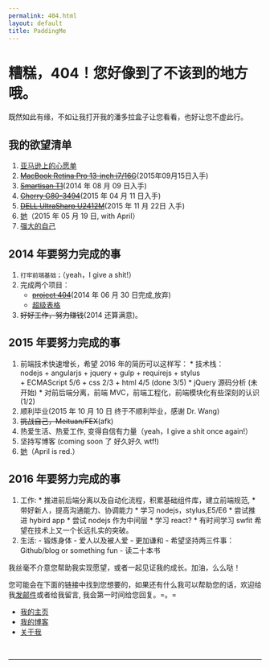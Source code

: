 ```yaml
---
permalink: 404.html
layout: default
title: PaddingMe
---
```

# 糟糕，404！您好像到了不该到的地方哦。

既然如此有缘，不如让我打开我的潘多拉盒子让您看看，也好让您不虚此行。


## 我的欲望清单
  1. [亚马逊上的心愿单](http://www.amazon.cn/registry/wishlist/3N62ZPTDUYLZE/ref=cm_wl_act_vv?_encoding=UTF8&reveal=&visitor-view=1)
  2. <del>[MacBook Retina Pro 13-inch i7/16G](http://store.apple.com/cn-k12/buy-mac/macbook-pro?product=ME866CH/A&step=config)</del>(2015年09月15日入手)
  3. <del>[Smartisan T1](http://www.smartisan.cn/)</del>(2014 年 08 月 09 日入手)
  4. <del>[Cherry G80-3494](http://item.jd.com/372399.html)</del>(2015 年 04 月 11 日入手)
  4. <del>[DELL UltraSharp U2412M](http://item.jd.com/493442.html)</del>(2015 年 11 月 22日 入手)
  4. [她]("四月，我等你很久了!")（2015 年 05 月 19 日, with April）
  5. [强大的自己]("我还在努力，请你相信，我正在努力变得强大！")

## 2014 年要努力完成的事
  1. ``打牢前端基础；``（yeah，I give a shit!）
  2. 完成两个项目：
     * <del>[project 404]()</del>(2014 年 06 月 30 日完成,放弃)
     * [超级表格](http://supertable.me "我要一个人做完它，想想很害怕")
  3. <del>好好工作，努力赚钱</del>(2014 还算满意)。

## 2015 年要努力完成的事
  1. 前端技术快速增长，希望 2016 年的简历可以这样写：
    * 技术栈：<br>nodejs + angularjs + jquery + gulp + requirejs + stylus <br>+ ECMAScript 5/6 + css 2/3 + html 4/5 (done 3/5)
    * jQuery 源码分析 (未开始)
    * 对前后端分离，前端 MVC，前端工程化，前端模块化有些深刻的认识 (1/2)
  2. 顺利毕业(2015 年 10 月 10 日 终于不顺利毕业，感谢 Dr. Wang)
  3. <del>挑战自己，Meituan/FEX</del>(afk)
  4. 热爱生活、热爱工作, 变得自信有力量（yeah，I give a shit once again!）
  5. 坚持写博客 (coming soon 了 好久好久 wtf!)
  6. [她](http://4yue.me "一切都刚刚好，不多也不少")（April is red.）


## 2016 年要努力完成的事

  1. 工作:
    * 推进前后端分离以及自动化流程，积累基础组件库，建立前端规范,
    * 带好新人，提高沟通能力、协调能力
    * 学习 nodejs，stylus,E5/E6
    * 尝试推进 hybird app
    * 尝试 nodejs 作为中间层
    * 学习 react?
    * 有时间学习 swfit
    希望在技术上又一个长远扎实的突破。
  2. 生活:
    - 锻炼身体
    - 爱人以及被人爱
    - 更加谦和
    - 希望坚持两三件事：Github/blog or something fun
    - 读二十本书


我丝毫不介意您帮助我实现愿望，或者一起见证我的成长。加油，么么哒！

您可能会在下面的链接中找到您想要的，如果还有什么我可以帮助您的话，欢迎给我<a href="mailto:padding4me@gmail.com">发邮件</a>或者给我留言, 我会第一时间给您回复。=。=


* [我的主页](/ "PaddingMe")
* [我的博客](/blog "padding.me/blog")
* [关于我](/about.html "padding.me/about.html")

<br>
<hr>


<!-- UY BEGIN -->
<div id="uyan_frame"></div>
<script type="text/javascript" src="http://v2.uyan.cc/code/uyan.js?uid=1948668"></script>
<!-- UY END -->

